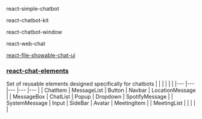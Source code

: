 react-simple-chatbot

react-chatbot-kit

react-chatbot-window

react-web-chat

[react-file-showable-chat-ui](https://www.npmjs.com/package/react-file-showable-chat-ui)


### [react-chat-elements](https://www.npmjs.com/package/react-chat-elements)
Set of reusable elements designed specifically for chatbots
|               |             |         |          |                 |
|---            |---          |---      |---       |---              |
| ChatItem      | MessageList | Button  | Navbar   | LocationMessage |
| MessageBox    | ChatList    | Popup   | Dropdown | SpotifyMessage  |
| SystemMessage | Input       | SideBar | Avatar   | MeetingItem     |
| MeetingList   |             |         |          |                 |

